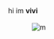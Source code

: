 
ㅤㅤㅤㅤㅤㅤ    hi im **vivi**

ㅤㅤㅤㅤㅤㅤㅤㅤㅤㅤ![m](https://cdn.discordapp.com/emojis/1002069748386893845.webp?size=96&quality=lossless)
